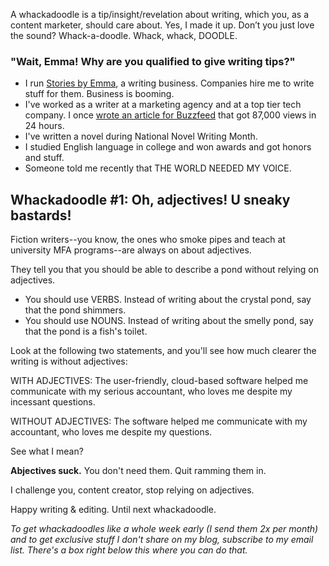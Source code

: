 A whackadoodle is a tip/insight/revelation about writing, which you, as a content marketer, should care about. Yes, I made it up. Don’t you just love the sound? Whack-a-doodle. Whack, whack, DOODLE.

### "Wait, Emma! Why are you qualified to give writing tips?"

- I run [Stories by Emma](http://storiesbyemma.co/), a writing business. Companies hire me to write stuff for them. Business is booming.
- I've worked as a writer at a marketing agency and at a top tier tech company. I once [wrote an article for Buzzfeed](http://storiesbyemma.cmail20.com/t/t-l-dukrkld-kylyhjlht-y/) that got 87,000 views in 24 hours.
- I've written a novel during National Novel Writing Month.
- I studied English language in college and won awards and got honors and stuff.
- Someone told me recently that THE WORLD NEEDED MY VOICE.

## Whackadoodle #1: Oh, adjectives! U sneaky bastards!
Fiction writers--you know, the ones who smoke pipes and teach at university MFA programs--are always on about adjectives.

They tell you that you should be able to describe a pond without relying on adjectives.

- You should use VERBS. Instead of writing about the crystal pond, say that the pond shimmers.
- You should use NOUNS. Instead of writing about the smelly pond, say that the pond is a fish's toilet.

Look at the following two statements, and you'll see how much clearer the writing is without adjectives:

WITH ADJECTIVES: The user-friendly, cloud-based software helped me communicate with my serious accountant, who loves me despite my incessant questions.

WITHOUT ADJECTIVES: The software helped me communicate with my accountant, who loves me despite my questions.

See what I mean?

__Abjectives suck.__ You don't need them. Quit ramming them in. 

I challenge you, content creator, stop relying on adjectives. 

Happy writing & editing. Until next whackadoodle.

_To get whackadoodles like a whole week early (I send them 2x per month) and to get exclusive stuff I don't share on my blog, subscribe to my email list. There's a box right below this where you can do that._